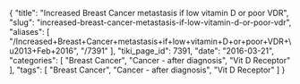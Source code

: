 {
    "title": "Increased Breast Cancer metastasis if low vitamin D or poor VDR",
    "slug": "increased-breast-cancer-metastasis-if-low-vitamin-d-or-poor-vdr",
    "aliases": [
        "/Increased+Breast+Cancer+metastasis+if+low+vitamin+D+or+poor+VDR+\u2013+Feb+2016",
        "/7391"
    ],
    "tiki_page_id": 7391,
    "date": "2016-03-21",
    "categories": [
        "Breast Cancer",
        "Cancer - after diagnosis",
        "Vit D Receptor"
    ],
    "tags": [
        "Breast Cancer",
        "Cancer - after diagnosis",
        "Vit D Receptor"
    ]
}